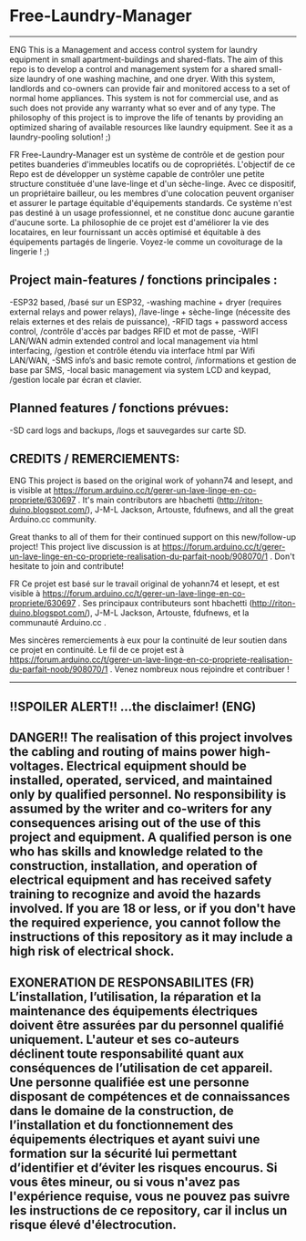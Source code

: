 # Free-Laundry-Manager
----------------------
ENG
This is a Management and access control system for laundry equipment in small apartment-buildings and shared-flats.
The aim of this repo is to develop a control and management system for a shared small-size laundry of one washing machine, and one dryer.
With this system, landlords and co-owners can provide fair and monitored access to a set of normal home appliances.
This system is not for commercial use, and as such does not provide any warranty what so ever and of any type.
The philosophy of this project is to improve the life of tenants by providing an optimized sharing of available resources like laundry equipment.
See it as a laundry-pooling solution! ;)

FR
Free-Laundry-Manager est un système de contrôle et de gestion pour petites buanderies d'immeubles locatifs ou de copropriétés.
L'objectif de ce Repo est de développer un  système capable de contrôler une petite structure constituée d'une lave-linge et d'un sèche-linge.
Avec ce dispositif, un propriétaire bailleur, ou les membres d'une colocation peuvent organiser et assurer le partage équitable d'équipements standards.
Ce système n'est pas destiné à un usage professionnel, et ne constitue donc aucune garantie d'aucune sorte.
La philosophie de ce projet est d'améliorer la vie des locataires, en leur fournissant un accès optimisé et équitable à des équipements partagés de lingerie.
Voyez-le comme un covoiturage de la lingerie ! ;)

Project main-features / fonctions principales :
----------------------------------------------
-ESP32 based,
 /basé sur un ESP32,
-washing machine + dryer (requires external relays and power relays),
 /lave-linge + sèche-linge (nécessite des relais externes et des relais de puissance),
-RFID tags + password access control,
 /contrôle d'accès par badges RFID et mot de passe,
-WIFI LAN/WAN admin extended control and local management via html interfacing,
 /gestion et contrôle étendu via interface html par Wifi LAN/WAN,
-SMS info’s and basic remote control,
 /informations et gestion de base par SMS,
-local basic management via system LCD and keypad,
 /gestion locale par écran et clavier.

Planned features / fonctions prévues:
-------------------------------------
-SD card logs and backups,
 /logs et sauvegardes sur carte SD.

CREDITS / REMERCIEMENTS:
-----------------------
ENG
This project is based on the original work of yohann74 and lesept, and is visible at https://forum.arduino.cc/t/gerer-un-lave-linge-en-co-propriete/630697 .
It's main contributors are hbachetti (http://riton-duino.blogspot.com/), J-M-L Jackson, Artouste, fdufnews, and all the great Arduino.cc community.

Great thanks to all of them for their continued support on this new/follow-up project!
This project live discussion is at https://forum.arduino.cc/t/gerer-un-lave-linge-en-co-propriete-realisation-du-parfait-noob/908070/1 .
Don't hesitate to join and contribute!

FR
Ce projet est basé sur le travail original de yohann74 et lesept, et est visible à https://forum.arduino.cc/t/gerer-un-lave-linge-en-co-propriete/630697 .
Ses principaux contributeurs sont hbachetti (http://riton-duino.blogspot.com/), J-M-L Jackson, Artouste, fdufnews, et la communauté Arduino.cc .

Mes sincères remerciements à eux pour la continuité de leur soutien dans ce projet en continuité.
Le fil de ce projet est à https://forum.arduino.cc/t/gerer-un-lave-linge-en-co-propriete-realisation-du-parfait-noob/908070/1 .
Venez nombreux nous rejoindre et contribuer !
 
-------------------------------------------------------------------------------------------------------
!!SPOILER ALERT!! ...the disclaimer! (ENG)
-------------------------------------------------------------------------------------------------------
DANGER!! The realisation of this project involves the cabling and routing of mains power high-voltages.
Electrical equipment should be installed, operated, serviced, and maintained only by qualified personnel.
No responsibility is assumed by the writer and co-writers for any consequences arising out of the use of this project and equipment.
A qualified person is one who has skills and knowledge related to the construction, installation, and operation of electrical equipment and has received safety training to recognize and avoid the hazards involved.
If you are 18 or less, or if you don't have the required experience, you cannot follow the instructions of this repository
as it may include a high risk of electrical shock.
-------------------------------------------------------------------------------------------------------
EXONERATION DE RESPONSABILITES (FR)
L’installation, l’utilisation, la réparation et la maintenance des équipements électriques doivent être assurées par du personnel qualifié uniquement.
L'auteur et ses co-auteurs déclinent toute responsabilité quant aux conséquences de l’utilisation de cet appareil.
Une personne qualifiée est une personne disposant de compétences et de connaissances dans le domaine de la construction, de l’installation et du fonctionnement des équipements électriques et ayant suivi une formation sur la sécurité lui permettant d’identifier et d’éviter les risques encourus.
Si vous êtes mineur, ou si vous n'avez pas l'expérience requise, vous ne pouvez pas suivre les instructions de ce repository, car il inclus un risque élevé d'électrocution.
-------------------------------------------------------------------------------------------------------
